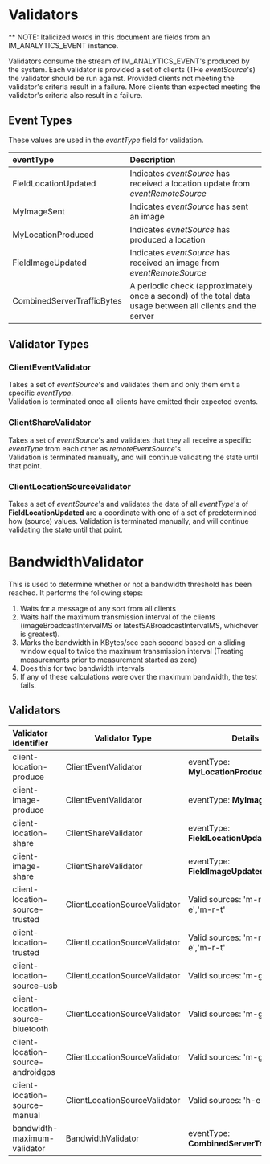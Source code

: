 # Validators

** NOTE: Italicized words in this document are fields from an IM_ANALYTICS_EVENT instance.  

Validators consume the stream of IM_ANALYTICS_EVENT's produced by the system. 
Each validator is provided a set of clients (THe _eventSource_'s) the validator should be run against. 
Provided clients not meeting the validator's criteria result in a failure.  More clients than expected meeting the validator's criteria also result in a failure.

## Event Types

These values are used in the _eventType_ field for validation.  

| eventType                     | Description                                                                                               |
|:------------------------------|:----------------------------------------------------------------------------------------------------------|
| FieldLocationUpdated          | Indicates _eventSource_ has received a location update from _eventRemoteSource_                           |
| MyImageSent                   | Indicates _eventSource_ has sent an image                                                                 |
| MyLocationProduced            | Indicates _evnetSource_ has produced a location                                                           |
| FieldImageUpdated             | Indicates _eventSource_ has received an image from _eventRemoteSource_                                    |
| CombinedServerTrafficBytes    | A periodic check (approximately once a second) of the total data usage between all clients and the server |

## Validator Types

### ClientEventValidator

Takes a set of _eventSource_'s and validates them and only them emit a specific _eventType_.  
Validation is terminated once all clients have emitted their expected events.

### ClientShareValidator

Takes a set of _eventSource_'s and validates that they all receive a specific _eventType_ from each other as _remoteEventSource_'s.  
Validation is terminated manually, and will continue validating the state until that point.

### ClientLocationSourceValidator

Takes a set of _eventSource_'s and validates the data of all _eventType_'s of **FieldLocationUpdated** are a coordinate with one of a set of predetermined how (source) values.
Validation is terminated manually, and will continue validating the state until that point.

# BandwidthValidator

This is used to determine whether or not a bandwidth threshold has been reached.
It performs the following steps:
1.  Waits for a message of any sort from all clients
2.  Waits half the maximum transmission interval of the clients (imageBroadcastIntervalMS or latestSABroadcastIntervalMS, whichever is greatest).
3.  Marks the bandwidth in KBytes/sec each second based on a sliding window equal to twice the maximum transmission interval (Treating measurements prior to measurement started as zero)
4.  Does this for two bandwidth intervals
5.  If any of these calculations were over the maximum bandwidth, the test fails. 


## Validators

| Validator Identifier              | Validator Type                | Details                                   |
|:----------------------------------|-------------------------------|-------------------------------------------|
| client-location-produce           | ClientEventValidator          | eventType: **MyLocationProduced**         |
| client-image-produce              | ClientEventValidator          | eventType: **MyImageSent**                |
| client-location-share             | ClientShareValidator          | eventType: **FieldLocationUpdated**       |
| client-image-share                | ClientShareValidator          | eventType: **FieldImageUpdated**          |
| client-location-source-trusted    | ClientLocationSourceValidator | Valid sources: 'm-r-p','m-r-e','m-r-t'    |
| client-location-trusted           | ClientLocationSourceValidator | Valid sources: 'm-r-p','m-r-e','m-r-t'    |
| client-location-source-usb        | ClientLocationSourceValidator | Valid sources: 'm-g-s-u'                  |
| client-location-source-bluetooth  | ClientLocationSourceValidator | Valid sources: 'm-g-s-b'                  |
| client-location-source-androidgps | ClientLocationSourceValidator | Valid sources: 'm-g'                      |
| client-location-source-manual     | ClientLocationSourceValidator | Valid sources: 'h-e-s'                    |
| bandwidth-maximum-validator       | BandwidthValidator            | eventType: **CombinedServerTrafficBytes** |


